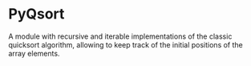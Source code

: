 # PyQsort
A module with recursive and iterable implementations of the classic quicksort algorithm, allowing to keep track of the initial positions of the array elements.
